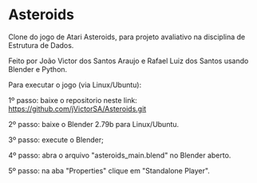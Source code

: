 # Asteroids
Clone do jogo de Atari Asteroids, para projeto avaliativo na disciplina de Estrutura de Dados.

Feito por João Victor dos Santos Araujo e Rafael Luiz dos Santos usando Blender e Python.

Para executar o jogo (via Linux/Ubuntu):

1º passo: baixe o repositorio neste link: https://github.com/jVictorSA/Asteroids.git

2º passo: baixe o Blender 2.79b para Linux/Ubuntu.

3º passo: execute o Blender;

4º passo: abra o arquivo "asteroids_main.blend" no Blender aberto.

5º passo: na aba "Properties" clique em "Standalone Player".


